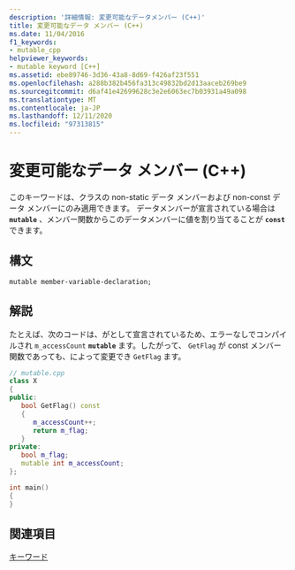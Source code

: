 ```yaml
---
description: '詳細情報: 変更可能なデータメンバー (C++)'
title: 変更可能なデータ メンバー (C++)
ms.date: 11/04/2016
f1_keywords:
- mutable_cpp
helpviewer_keywords:
- mutable keyword [C++]
ms.assetid: ebe89746-3d36-43a8-8d69-f426af23f551
ms.openlocfilehash: a288b382b456fa313c49832bd2d13aaceb269be9
ms.sourcegitcommit: d6af41e42699628c3e2e6063ec7b03931a49a098
ms.translationtype: MT
ms.contentlocale: ja-JP
ms.lasthandoff: 12/11/2020
ms.locfileid: "97313815"
---
```

# <a name="mutable-data-members-c"></a>変更可能なデータ メンバー (C++)

このキーワードは、クラスの non-static データ メンバーおよび non-const データ メンバーにのみ適用できます。 データメンバーが宣言されている場合は **`mutable`** 、メンバー関数からこのデータメンバーに値を割り当てることが **`const`** できます。

## <a name="syntax"></a>構文

```
mutable member-variable-declaration;
```

## <a name="remarks"></a>解説

たとえば、次のコードは、がとして宣言されているため、エラーなしでコンパイルされ `m_accessCount` **`mutable`** ます。したがって、 `GetFlag` が const メンバー関数であっても、によって変更でき `GetFlag` ます。

```cpp
// mutable.cpp
class X
{
public:
   bool GetFlag() const
   {
      m_accessCount++;
      return m_flag;
   }
private:
   bool m_flag;
   mutable int m_accessCount;
};

int main()
{
}
```

## <a name="see-also"></a>関連項目

[キーワード](../cpp/keywords-cpp.md)
